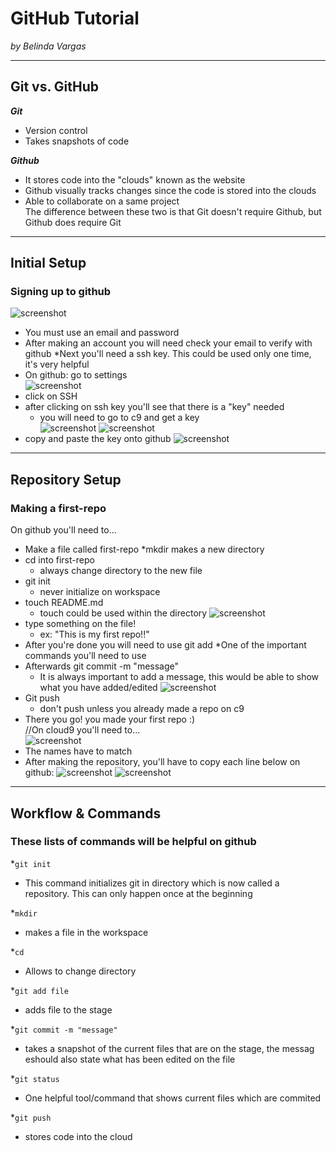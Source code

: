 # GitHub Tutorial

_by Belinda Vargas_

---
## Git vs. GitHub
**_Git_**
 * Version control   
 * Takes snapshots of code 
 
**_Github_**  
 * It stores code into the "clouds" known as the website   
 * Github visually tracks changes  since the code is stored into the clouds   
 * Able to collaborate on a same project  
The difference between these two is that Git doesn't require Github, but Github does require Git 

---
## Initial Setup
### Signing up to github
![screenshot](https://cloud.githubusercontent.com/assets/15129114/19668093/3c494cf6-9a23-11e6-8d8d-211b0a0d6a8d.png)
* You must use an email and password 
* After making an account you will need check your email to verify with github
*Next you'll need a ssh key. This could be used only one time, it's very helpful 
* On github: go to settings  
![screenshot](https://cloud.githubusercontent.com/assets/15129114/19669263/eda93742-9a2b-11e6-8ff7-db2ab82e1a3b.png)
* click on SSH 
* after clicking on ssh key you'll see that there is a "key" needed  
  * you will need to go to c9 and get a key   
![screenshot](https://cloud.githubusercontent.com/assets/15129114/19669403/0fb7ef58-9a2d-11e6-9804-733185d656aa.png)
![screenshot](https://cloud.githubusercontent.com/assets/15129114/19668387/863abe92-9a25-11e6-8c70-e46f635bba80.png)
* copy and paste the key onto github
![screenshot](https://cloud.githubusercontent.com/assets/15129114/19671767/1ec54132-9a3f-11e6-9ddf-88b7b1e0404c.png)



---
## Repository Setup
### Making a first-repo    
On github you'll need to...
* Make a file called first-repo
  *mkdir makes a new directory  
* cd into first-repo 
  * always change directory to the new file 
* git init 
  * never initialize on workspace  
* touch README.md  
  * touch could be used within the directory 
![screenshot](https://cloud.githubusercontent.com/assets/15129114/19785125/40874454-9c66-11e6-9036-d76dc4d0d0a6.png)
* type something on the file! 
  * ex: "This is my first repo!!"  
* After you're done you will need to use git add
  *One of the important commands you'll need to use
* Afterwards git commit -m "message"
  * It is always important to add a message, this would be able to show what you have added/edited
![screenshot](https://cloud.githubusercontent.com/assets/15129114/19785992/c7eb8092-9c69-11e6-9894-9d3ebbfefad2.png)
* Git push
  * don't push unless you already made a repo on c9
 * There you go! you made your first repo :)  
//On cloud9 you'll need to...  
![screenshot](https://cloud.githubusercontent.com/assets/15129114/19785655/3b30fe30-9c68-11e6-8d26-db7facc2550a.png)
 * The names have to match  
 * After making the repository, you'll have to copy each line below on github: 
![screenshot](https://cloud.githubusercontent.com/assets/15129114/19785636/1c8b0c28-9c68-11e6-8034-27b504728d12.png)
![screenshot](https://cloud.githubusercontent.com/assets/15129114/19785997/cd699356-9c69-11e6-9941-d7deac92573b.png)



---
## Workflow & Commands
### These lists of commands will be helpful on github 

*`git init`  
  * This command initializes git in directory which is now called a repository. This can only happen once at the beginning

*`mkdir`  
  * makes a file in the workspace  

*`cd`  
  * Allows to change directory    

*`git add file`  
  * adds file to the stage   
    
*`git commit -m "message"`  
  * takes a snapshot of the current files that are on the stage, the messag eshould also state what has been edited on the file    

*`git status`  
  * One helpful tool/command that shows current files which are commited   

*`git push`  
  * stores code into the cloud  